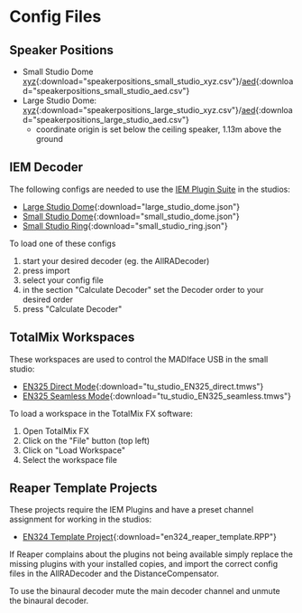 # Config Files

## Speaker Positions

- Small Studio Dome [xyz](configs/small_studio_speakers_xyz.csv){:download="speakerpositions_small_studio_xyz.csv"}/[aed](configs/small_studio_speakers_aed.csv){:download="speakerpositions_small_studio_aed.csv"}
- Large Studio Dome: [xyz](configs/large_studio_speakers_xyz.csv){:download="speakerpositions_large_studio_xyz.csv"}/[aed](configs/large_studio_speakers_aed.csv){:download="speakerpositions_large_studio_aed.csv"}
    - coordinate origin is set below the ceiling speaker, 1.13m above the ground

## IEM Decoder

The following configs are needed to use the [IEM Plugin Suite](https://plugins.iem.at/) in the studios:

- [Large Studio Dome](configs/Large_Studio_Dome.json){:download="large_studio_dome.json"}
- [Small Studio Dome](configs/Small_Studio_Dome.json){:download="small_studio_dome.json"}
- [Small Studio Ring](configs/Small_Studio_8Ring.json){:download="small_studio_ring.json"}

To load one of these configs

1. start your desired decoder (eg. the AllRADecoder)
2. press import
3. select your config file
4. in the section "Calculate Decoder" set the Decoder order to your desired order
5. press "Calculate Decoder"

## TotalMix Workspaces

These workspaces are used to control the MADIface USB in the small studio:

- [EN325 Direct Mode](configs/tu_studio_EN325_direct.tmws){:download="tu_studio_EN325_direct.tmws"}
- [EN325 Seamless Mode](configs/tu_studio_EN325_seamless.tmws){:download="tu_studio_EN325_seamless.tmws"}

To load a workspace in the TotalMix FX software:

1. Open TotalMix FX
2. Click on the "File" button (top left)
3. Click on "Load Workspace"
4. Select the workspace file

## Reaper Template Projects
These projects require the IEM Plugins and have a preset channel assignment for working in the studios:

- [EN324 Template Project](configs/en324_reaper_template.RPP){:download="en324_reaper_template.RPP"}

If Reaper complains about the plugins not being available simply replace the missing plugins with your installed copies, and import the correct config files in the AllRADecoder and the DistanceCompensator.

To use the binaural decoder mute the main decoder channel and unmute the binaural decoder.